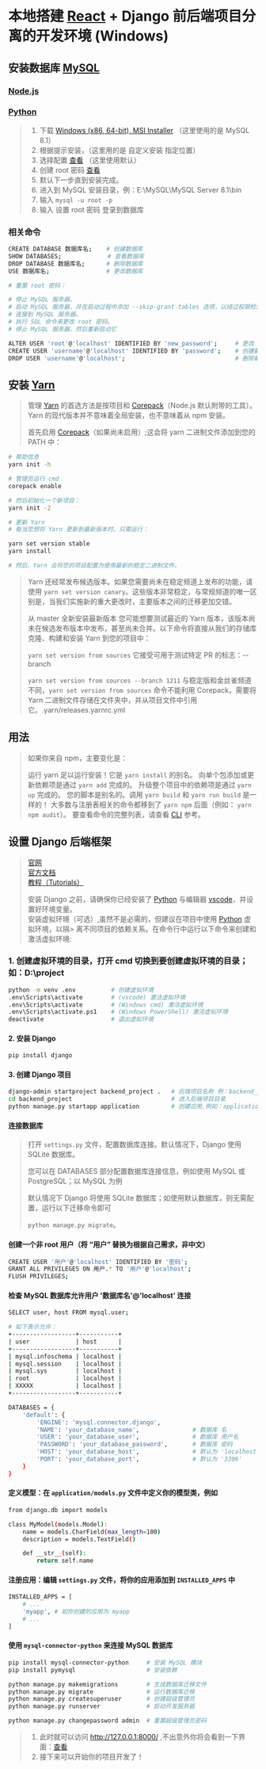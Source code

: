 # 本地搭建 [React](https://github.com/facebook/react) + Django 前后端项目分离的开发环境 (Windows)

## 安装数据库 [MySQL](https://dev.mysql.com/downloads/mysql/)

### [Node.js](https://nodejs.org/en)

### [Python](https://www.python.org/)

>
> 1. 下载 [Windows (x86, 64-bit), MSI Installer](https://dev.mysql.com/downloads/mysql/)  （这里使用的是 MySQL 8.1）
> 2. 根据提示安装，（这里用的是 自定义安装 指定位置）
> 3. 选择配置 [查看](https://github.com/Sam-Mey/some_project/blob/main/React-Django_dev-env/img/mysql01.png) （这里使用默认）
> 4. 创建 root 密码 [查看](https://github.com/Sam-Mey/some_project/blob/main/React-Django_dev-env/img/mysql02.png)
> 5. 默认下一步直到安装完成。
> 6. 进入到 MySQL 安装目录，例：E:\MySQL\MySQL Server 8.1\bin
> 7. 输入 `mysql -u root -p` 
> 8. 输入 设置 root 密码 登录到数据库 

### 相关命令

```bash
CREATE DATABASE 数据库名;    # 创建数据库
SHOW DATABASES;             # 查看数据库
DROP DATABASE 数据库名;      # 删除数据库
USE 数据库名;                # 更改数据库

# 重置 root 密码：

# 停止 MySQL 服务器。
# 启动 MySQL 服务器，并在启动过程中添加 --skip-grant-tables 选项，以绕过权限检查。
# 连接到 MySQL 服务器。
# 执行 SQL 命令来更改 root 密码。
# 停止 MySQL 服务器，然后重新启动它

ALTER USER 'root'@'localhost' IDENTIFIED BY 'new_password';     # 更改 root 密码
CREATE USER 'username'@'localhost' IDENTIFIED BY 'password';    # 创建新用户
DROP USER 'username'@'localhost';                               # 删除新用户
```

## 安装 [Yarn](https://yarnpkg.com/)

> 管理 [Yarn](https://yarnpkg.com) 的首选方法是按项目和 [Corepack](https://yarnpkg.com/corepack)（Node.js 默认附带的工具）。Yarn 的现代版本并不意味着全局安装，也不意味着从 npm 安装。
>  
> 首先启用 [Corepack](https://yarnpkg.com/corepack)（如果尚未启用）;这会将 yarn 二进制文件添加到您的 PATH 中：

```bash
# 帮助信息
yarn init -h

# 管理员运行 cmd
corepack enable

# 然后初始化一个新项目：
yarn init -2

# 更新 Yarn
# 每当您想将 Yarn 更新到最新版本时，只需运行：

yarn set version stable
yarn install

# 然后，Yarn 会将您的项目配置为使用最新的稳定二进制文件。
```

> Yarn 还经常发布候选版本。如果您需要尚未在稳定频道上发布的功能，请使用 `yarn set version canary`。这些版本非常稳定，与常规频道的唯一区别是，当我们实施新的重大更改时，主要版本之间的迁移更加交错。
>  
> 从 master 全新安装最新版本
> 您可能想要测试最近的 Yarn 版本，该版本尚未在候选发布版本中发布，甚至尚未合并。以下命令将直接从我们的存储库克隆、构建和安装 Yarn 到您的项目中：
>  
> `yarn set version from sources`
> 它接受可用于测试特定 PR 的标志：--branch
>  
> `yarn set version from sources --branch 1211`
> 与稳定版和金丝雀频道不同，`yarn set version from sources` 命令不能利用 Corepack，需要将 Yarn 二进制文件存储在文件夹中，并从项目文件中引用它。.yarn/releases.yarnrc.yml

## 用法

> 如果你来自 npm，主要变化是：
>  
> 运行 yarn 足以运行安装！它是 `yarn install` 的别名。
> 向单个包添加或更新依赖项是通过 `yarn add` 完成的。
> 升级整个项目中的依赖项是通过 `yarn up` 完成的。
> 您的脚本是别名的。调用 `yarn build` 和 `yarn run build` 是一样的！
> 大多数与注册表相关的命令都移到了 `yarn npm` 后面（例如： `yarn npm audit`）。
> 要查看命令的完整列表，请查看 [CLI](https://yarnpkg.com/cli) 参考。

## 设置 Django 后端框架

> [官网]( https://www.djangoproject.com/)  
> [官方文档]( https://docs.djangoproject.com/)  
> [教程（Tutorials）](https://docs.djangoproject.com/en/stable/intro/tutorial01/ )  
>  
> 安装 Django 之前，请确保你已经安装了 [Python](https://www.python.org/) 与编辑器 [vscode](https://code.visualstudio.com/)，并设置好环境变量。  
> 安装虚拟环境（可选）,虽然不是必需的，但建议在项目中使用 [Python](https://www.python.org/) 虚拟环境，以隔> 离不同项目的依赖关系。在命令行中运行以下命令来创建和激活虚拟环境:
  
### 1. 创建虚拟环境的目录，打开 cmd 切换到要创建虚拟环境的目录；如：D:\project

```bash
python -m venv .env          # 创建虚拟环境
.env\Scripts\activate        # (vscode) 激活虚拟环境 
.env\Scripts\activate        # (Windows cmd) 激活虚拟环境 
.env\Scripts\activate.ps1    # (Windows PowerShell) 激活虚拟环境
deactivate                   # 退出虚拟环境
```

#### 2. 安装 Django

```bash
pip install django
```

#### 3. 创建 Django 项目

```bash
django-admin startproject backend_project .   # 后端项目名称 例：backend_project 注意后面的 '.'
cd backend_project                            # 进入后端项目目录
python manage.py startapp application         # 创建应用,例如：application
```

#### 连接数据库

> 打开 `settings.py` 文件，配置数据库连接。默认情况下，Django 使用 SQLite 数据库。
>  
> 您可以在 DATABASES 部分配置数据库连接信息，例如使用 MySQL 或 PostgreSQL；以 MySQL 为例
>
> 默认情况下 Django 将使用 SQLite 数据库；如使用默认数据库，则无需配置，运行以下迁移命令即可
>  
> `python manage.py migrate`。
>

#### 创建一个非 root 用户（将 “用户” 替换为根据自己需求，非中文）

```bash
CREATE USER '用户'@'localhost' IDENTIFIED BY '密码';
GRANT ALL PRIVILEGES ON 用户.* TO '用户'@'localhost';
FLUSH PRIVILEGES;
```

#### 检查 MySQL 数据库允许用户 '数据库名'@'localhost' 连接

```bash
SELECT user, host FROM mysql.user;
```

```bash
# 如下表示允许：
+------------------+-----------+
| user             | host      |
+------------------+-----------+
| mysql.infoschema | localhost |
| mysql.session    | localhost |
| mysql.sys        | localhost |
| root             | localhost |
| XXXXX            | localhost |
+------------------+-----------+
```

```bash
DATABASES = {
    'default': {
        'ENGINE': 'mysql.connector.django',
        'NAME': 'your_database_name',               # 数据库 名
        'USER': 'your_database_user',               # 数据库 用户名
        'PASSWORD': 'your_database_password',       # 数据库 密码
        'HOST': 'your_database_host',               # 默认为 'localhost'，如果 MySQL 在本地，请保留
        'PORT': 'your_database_port',               # 默认为 '3306'
    }
}
```

#### 定义模型：在 `application/models.py` 文件中定义你的模型类，例如

```bash
from django.db import models

class MyModel(models.Model):
    name = models.CharField(max_length=100)
    description = models.TextField()

    def __str__(self):
        return self.name

```

#### 注册应用：编辑 `settings.py` 文件，将你的应用添加到 `INSTALLED_APPS` 中

```bash
INSTALLED_APPS = [
    # ...
    'myapp', # 如你创建的应用为 myapp
    # ...
]
```

#### 使用 `mysql-connector-python` 来连接 MySQL 数据库

```bash
pip install mysql-connector-python     # 安装 MySQL 模块
pip install pymysql                    # 安装依赖
```

```bash
python manage.py makemigrations        # 生成数据库迁移文件
python manage.py migrate               # 运行数据库迁移
python manage.py createsuperuser       # 创建超级管理员
python manage.py runserver             # 启动开发服务器

python manage.py changepassword admin  # 重置超级管理员密码
```

> 1. 此时就可以访问 http://127.0.0.1:8000/ ,不出意外你将会看到一下界面：[查看](https://github.com/Sam-Mey/some_project/blob/main/React-Django_dev-env/img/Django.png)
> 2. 接下来可以开始你的项目开发了！
